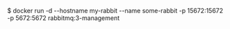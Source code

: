 $ docker run -d --hostname my-rabbit --name some-rabbit -p 15672:15672 -p 5672:5672 rabbitmq:3-management